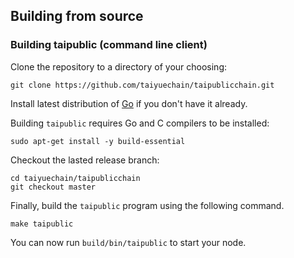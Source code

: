 ## Building from source

### Building taipublic (command line client)

Clone the repository to a directory of your choosing:

```shell
git clone https://github.com/taiyuechain/taipublicchain.git
```



Install latest distribution of [Go](https://golang.org/) if you don't have it already.

Building `taipublic` requires Go and C compilers to be installed:

```shell
sudo apt-get install -y build-essential
```

Checkout the lasted release branch: 
```shell
cd taiyuechain/taipublicchain
git checkout master
```

Finally, build the `taipublic` program using the following command.
```shell
make taipublic
```

You can now run `build/bin/taipublic` to start your node.
